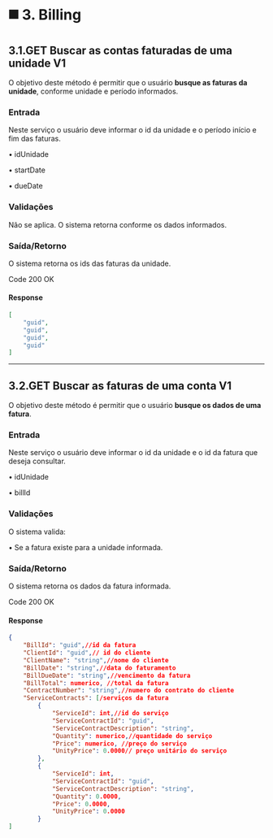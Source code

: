 # ◼️ 3. Billing

## 3.1.GET Buscar as contas faturadas de uma unidade V1 <a href="#id-3.1-get-api-billing-get" id="id-3.1-get-api-billing-get"></a>

O objetivo deste método é permitir que o usuário **busque as faturas da unidade**, conforme unidade e período informados.

### Entrada <a href="#entrada" id="entrada"></a>

Neste serviço o usuário deve informar o id da unidade e o período início e fim das faturas.

• idUnidade

• startDate

• dueDate

### Validações <a href="#validacoes" id="validacoes"></a>

Não se aplica. O sistema retorna conforme os dados informados.

### Saída/Retorno <a href="#saida-retorno" id="saida-retorno"></a>

O sistema retorna os ids das faturas da unidade.

Code 200 OK

#### **Response**

```json
[
    "guid",
    "guid",
    "guid",
    "guid"
]
```

***

## 3.2.GET Buscar as faturas de uma conta V1 <a href="#id-3.2-get-api-billing-get-conta" id="id-3.2-get-api-billing-get-conta"></a>

O objetivo deste método é permitir que o usuário **busque os dados de uma fatura**.

### Entrada <a href="#entrada-1" id="entrada-1"></a>

Neste serviço o usuário deve informar o id da unidade e o id da fatura que deseja consultar.

• idUnidade

• billId

### Validações <a href="#validacoes-1" id="validacoes-1"></a>

O sistema valida:

• Se a fatura existe para a unidade informada.

### Saída/Retorno <a href="#saida-retorno-1" id="saida-retorno-1"></a>

O sistema retorna os dados da fatura informada.

Code 200 OK

#### **Response**

```json
{
    "BillId": "guid",//id da fatura
    "ClientId": "guid",// id do cliente
    "ClientName": "string",//nome do cliente
    "BillDate": "string",//data do faturamento
    "BillDueDate": "string",//vencimento da fatura
    "BillTotal": numerico, //total da fatura
    "ContractNumber": "string",//numero do contrato do cliente
    "ServiceContracts": [/serviços da fatura
        {
            "ServiceId": int,//id do serviço
            "ServiceContractId": "guid",
            "ServiceContractDescription": "string",
            "Quantity": numerico,//quantidade do serviço
            "Price": numerico, //preço do serviço
            "UnityPrice": 0.0000// preço unitário do serviço
        },
        {
            "ServiceId": int,
            "ServiceContractId": "guid",
            "ServiceContractDescription": "string",
            "Quantity": 0.0000,
            "Price": 0.0000,
            "UnityPrice": 0.0000
        }
]
```
